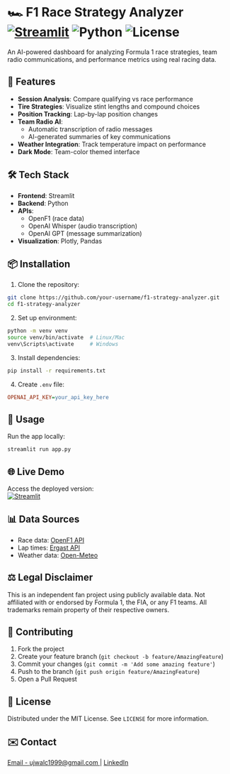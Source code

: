 # 🏎️ F1 Race Strategy Analyzer [![Streamlit](https://static.streamlit.io/badges/streamlit_badge_black_white.svg)](https://f1-zlatanised.streamlit.app/) ![Python](https://img.shields.io/badge/Python-3.10%2B-blue) ![License](https://img.shields.io/badge/License-MIT-green)

An AI-powered dashboard for analyzing Formula 1 race strategies, team radio communications, and performance metrics using real racing data.

## 🌟 Features

- **Session Analysis**: Compare qualifying vs race performance  
- **Tire Strategies**: Visualize stint lengths and compound choices  
- **Position Tracking**: Lap-by-lap position changes  
- **Team Radio AI**:  
  - Automatic transcription of radio messages  
  - AI-generated summaries of key communications  
- **Weather Integration**: Track temperature impact on performance  
- **Dark Mode**: Team-color themed interface  

## 🛠️ Tech Stack

- **Frontend**: Streamlit  
- **Backend**: Python  
- **APIs**:  
  - OpenF1 (race data)  
  - OpenAI Whisper (audio transcription)  
  - OpenAI GPT (message summarization)  
- **Visualization**: Plotly, Pandas  

## 📦 Installation

1. Clone the repository:

```bash
git clone https://github.com/your-username/f1-strategy-analyzer.git
cd f1-strategy-analyzer
```

2. Set up environment:

```bash
python -m venv venv
source venv/bin/activate  # Linux/Mac
venv\Scripts\activate     # Windows
```

3. Install dependencies:

```bash
pip install -r requirements.txt
```

4. Create `.env` file:

```ini
OPENAI_API_KEY=your_api_key_here
```

## 🚀 Usage

Run the app locally:

```bash
streamlit run app.py
```

## 🌐 Live Demo

Access the deployed version:  
[![Streamlit](https://static.streamlit.io/badges/streamlit_badge_black_white.svg)](https://f1-zlatanised.streamlit.app/)

## 📊 Data Sources

- Race data: [OpenF1 API](https://github.com/berkeley-research-group/openf1)  
- Lap times: [Ergast API](https://ergast.com/mrd/)  
- Weather data: [Open-Meteo](https://open-meteo.com/)  

## ⚖️ Legal Disclaimer

This is an independent fan project using publicly available data. Not affiliated with or endorsed by Formula 1, the FIA, or any F1 teams. All trademarks remain property of their respective owners.

## 🤝 Contributing

1. Fork the project  
2. Create your feature branch (`git checkout -b feature/AmazingFeature`)  
3. Commit your changes (`git commit -m 'Add some amazing feature'`)  
4. Push to the branch (`git push origin feature/AmazingFeature`)  
5. Open a Pull Request  

## 📜 License

Distributed under the MIT License. See `LICENSE` for more information.

## ✉️ Contact

[Email - ujwalc1999@gmail.com ](mailto:ujwalc1999@gmail.com) | [LinkedIn](https://www.linkedin.com/in/ujwalc11/)
